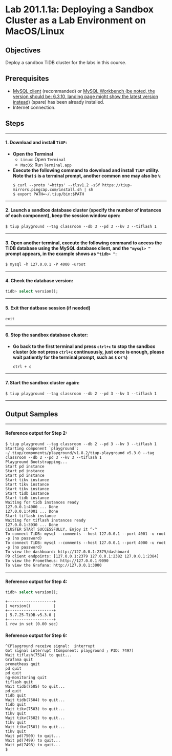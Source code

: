 # **Lab 201.1.1a: Deploying a Sandbox Cluster as a Lab Environment on MacOS/Linux**

## **Objectives**
Deploy a sandbox TiDB cluster for the labs in this course.

## **Prerequisites**
+ [MySQL client](https://google.com/search?q=MacOS+mysql+client+install) (recommanded) or [MySQL Workbench (be noted, the version should be: 6.3.10, landing page might show the latest version instead)](https://downloads.mysql.com/archives/workbench/) (spare) has been already installed.
+ Internet connection.

## **Steps**

****************************
#### 1. Download and install `TiUP`:
+ **Open the Terminal**
  + `Linux`: Open `Terminal`
  + `MacOS`: Run `Terminal.app`
+ **Execute the following command to download and install `TiUP` utility. Note that `$` is a terminal prompt, another common one may also be `%`**:
  ```
  $ curl --proto '=https' --tlsv1.2 -sSf https://tiup-mirrors.pingcap.com/install.sh | sh
  $ export PATH=~/.tiup/bin:$PATH
  ```

****************************
#### 2. Launch a sandbox database cluster (specify the number of instances of each component), keep the session window open:
```
$ tiup playground --tag classroom --db 3 --pd 3 --kv 3 --tiflash 1
```

****************************
#### 3. Open another terminal, execute the following command to access the TiDB database using the MySQL database client, and the `"mysql> "` prompt appears, in the example shows as `"tidb> "`:
```
$ mysql -h 127.0.0.1 -P 4000 -uroot
```

****************************
#### 4. Check the database version:
```sql
tidb> select version();
```

****************************
#### 5. Exit ther datbase session (if needed)
```
exit
```

****************************
#### 6. Stop the sandbox database cluster:
+ **Go back to the first terminal and press `ctrl+c` to stop the sandbox cluster (do not press `ctrl+c` continuously, just once is enough, please wait patiently for the terminal prompt, such as `$` or `%`)**
  ```
  ctrl + c
  ```

****************************
#### 7. Start the sandbox cluster again:
```
$ tiup playground --tag classroom --db 2 --pd 3 --kv 3 --tiflash 1
```

****************************
## **Output Samples**

****************************
#### **Reference output for Step 2:**
```
$ tiup playground --tag classroom --db 2 --pd 3 --kv 3 --tiflash 1
Starting component `playground`: ~/.tiup/components/playground/v1.8.2/tiup-playground v5.3.0 --tag classroom --db 2 --pd 3 --kv 3 --tiflash 1
Playground Bootstrapping...
Start pd instance
Start pd instance
Start pd instance
Start tikv instance
Start tikv instance
Start tikv instance
Start tidb instance
Start tidb instance
Waiting for tidb instances ready
127.0.0.1:4000 ... Done
127.0.0.1:4001 ... Done
Start tiflash instance
Waiting for tiflash instances ready
127.0.0.1:3930 ... Done
CLUSTER START SUCCESSFULLY, Enjoy it ^-^
To connect TiDB: mysql --comments --host 127.0.0.1 --port 4001 -u root -p (no password)
To connect TiDB: mysql --comments --host 127.0.0.1 --port 4000 -u root -p (no password)
To view the dashboard: http://127.0.0.1:2379/dashboard
PD client endpoints: [127.0.0.1:2379 127.0.0.1:2382 127.0.0.1:2384]
To view the Prometheus: http://127.0.0.1:9090
To view the Grafana: http://127.0.0.1:3000
```

****************************
#### Reference output for Step 4:
```sql
tidb> select version();
```
```
+--------------------+
| version()          |
+--------------------+
| 5.7.25-TiDB-v5.3.0 |
+--------------------+
1 row in set (0.00 sec)
```

#### Reference output for Step 6:
```
^CPlayground receive signal:  interrupt
Got signal interrupt (Component: playground ; PID: 7497)
Wait tiflash(7514) to quit...
Grafana quit
prometheus quit
pd quit
pd quit
ng-monitoring quit
tiflash quit
Wait tidb(7505) to quit...
pd quit
tidb quit
Wait tidb(7504) to quit...
tidb quit
Wait tikv(7503) to quit...
tikv quit
Wait tikv(7502) to quit...
tikv quit
Wait tikv(7501) to quit...
tikv quit
Wait pd(7500) to quit...
Wait pd(7499) to quit...
Wait pd(7498) to quit...
$
```